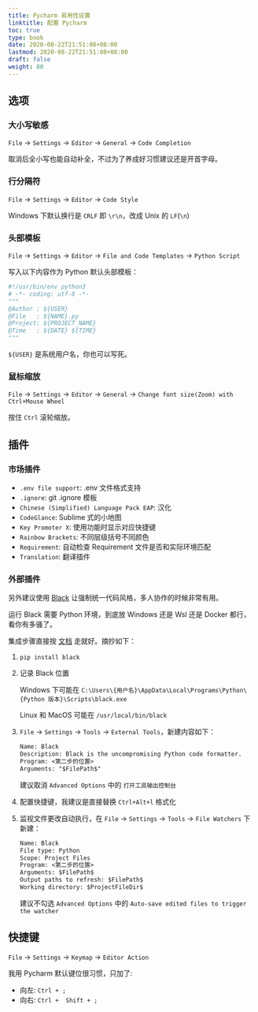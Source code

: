 ```yaml
---
title: Pycharm 易用性设置
linktitle: 配置 Pycharm
toc: true
type: book
date: 2020-08-22T21:51:08+08:00
lastmod: 2020-08-22T21:51:08+08:00
draft: false
weight: 80
---
```


## 选项

### 大小写敏感

`File` -> `Settings` -> `Editor` -> `General` -> `Code Completion`

取消后全小写也能自动补全，不过为了养成好习惯建议还是开首字母。

### 行分隔符

`File` -> `Settings` -> `Editor` -> `Code Style`

Windows 下默认换行是 `CRLF` 即 `\r\n`，改成 Unix 的 `LF`(`\n`)

### 头部模板

`File` -> `Settings` -> `Editor` -> `File and Code Templates` -> `Python Script`

写入以下内容作为 Python 默认头部模板：

```python
#!/usr/bin/env python3
# -*- coding: utf-8 -*-
"""
@Author : ${USER}
@File   : ${NAME}.py
@Project: ${PROJECT_NAME}
@Time   : ${DATE} ${TIME}
"""

```

`${USER}` 是系统用户名，你也可以写死。

### 鼠标缩放

`File` -> `Settings` -> `Editor` -> `General` -> `Change font size(Zoom) with Ctrl+Mouse Wheel`

按住 `Ctrl` 滚轮缩放。

## 插件

### 市场插件

- `.env file support`: .env 文件格式支持
- `.ignore`: git .ignore 模板
- `Chinese (Simplified) Language Pack EAP`: 汉化
- `CodeGlance`: Sublime 式的小地图
- `Key Promoter X`: 使用功能时显示对应快捷键
- `Rainbow Brackets`: 不同层级括号不同颜色
- `Requirement`: 自动检查 Requirement 文件是否和实际环境匹配
- `Translation`: 翻译插件

### 外部插件

另外建议使用 [Black](https://github.com/psf/black) 让强制统一代码风格，多人协作的时候非常有用。

运行 Black 需要 Python 环境，到底放 Windows 还是 Wsl 还是 Docker 都行，看你有多骚了。

集成步骤直接按 [文档](https://black.readthedocs.io/en/stable/editor_integration.html) 走就好。摘抄如下：

1. `pip install black`
2. 记录 Black 位置

    Windows 下可能在 `C:\Users\{用户名}\AppData\Local\Programs\Python\{Python 版本}\Scripts\black.exe`

   Linux 和 MacOS 可能在 `/usr/local/bin/black`

3. `File` -> `Settings` -> `Tools` -> `External Tools`，新建内容如下：

    ```txt
    Name: Black
    Description: Black is the uncompromising Python code formatter.
    Program: <第二步的位置>
    Arguments: "$FilePath$"
    ```

    建议取消 `Advanced Options` 中的 ` 打开工具输出控制台 `

4. 配置快捷键，我建议是直接替换 `Ctrl+Alt+l` 格式化
5. 监视文件更改自动执行，在 `File` -> `Settings` -> `Tools` -> `File Watchers` 下新建：

    ```txt
    Name: Black
    File type: Python
    Scope: Project Files
    Program: <第二步的位置>
    Arguments: $FilePath$
    Output paths to refresh: $FilePath$
    Working directory: $ProjectFileDir$
    ```

    建议不勾选 `Advanced Options` 中的 `Auto-save edited files to trigger the watcher`

## 快捷键

`File` -> `Settings` -> `Keymap` -> `Editor Action`

我用 Pycharm 默认键位很习惯，只加了:

- 向左: `Ctrl + ;`
- 向右: `Ctrl +  Shift + ;`
